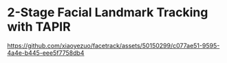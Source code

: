 # 2-Stage Facial Landmark Tracking with TAPIR 




https://github.com/xiaoyezuo/facetrack/assets/50150299/c077ae51-9595-4a4e-b445-eee5f7758db4

